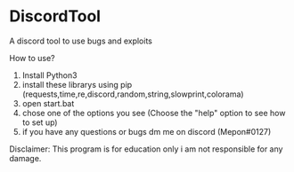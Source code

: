 # DiscordTool
A discord tool to use bugs and exploits

How to use?

1. Install Python3
2. install these librarys using pip (requests,time,re,discord,random,string,slowprint,colorama)
3. open start.bat
4. chose one of the options you see (Choose the "help" option to see how to set up)
5. if you have any questions or bugs dm me on discord (Mepon#0127)

Disclaimer:
This program is for education only i am not responsible for any damage.

